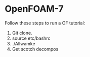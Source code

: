 # OpenFOAM-7


Follow these steps to run a OF tutorial:

1. Git clone.
2. source etc/bashrc
3. ./Allwamke
4. Get scotch decompos
